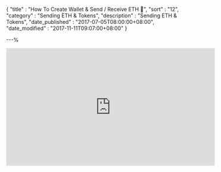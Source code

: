 {
"title"       : "How To Create Wallet & Send / Receive ETH  🎥",
"sort"        : "12",
"category"    : "Sending ETH & Tokens",
"description" : "Sending ETH & Tokens",
"date_published" : "2017-07-05T08:00:00+08:00",
"date_modified"  : "2017-11-11T09:07:00+08:00"
}

---%


<div class="video__wrapper">
<iframe width="560" height="315" src="https://www.youtube.com/embed/Y2mMnpmbAEc?wmode=opaque" frameborder="0" allowfullscreen="true"></iframe>
</div>
